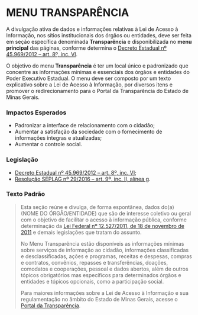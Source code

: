 # MENU TRANSPARÊNCIA

A divulgação ativa de dados e informações relativas à Lei de Acesso à Informação, nos sítios institucionais dos órgãos ou entidades, deve ser feita em seção específica denominada **Transparência** e disponibilizada no **menu principal** das páginas, conforme determina o [Decreto Estadual nº 45.969/2012 – art. 8º, inc. VI](https://www.almg.gov.br/consulte/legislacao/completa/completa.html?tipo=DEC&num=45969&ano=2012).

O objetivo do menu **Transparência** é ter um local único e padronizado que concentre as informações mínimas e essenciais dos órgãos e entidades do Poder Executivo Estadual.  O menu deve ser composto por um texto explicativo sobre a Lei de Acesso à Informação, por diversos itens e promover o redirecionamento para o Portal da Transparência do Estado de Minas Gerais.

### Impactos Esperados
-	Padronizar a interface de relacionamento com o cidadão;
-	Aumentar a satisfação da sociedade com o fornecimento de informações íntegras e atualizadas;
-	Aumentar o controle social.

### Legislação
- [Decreto Estadual nº 45.969/2012 – art. 8º, inc. VI](https://www.almg.gov.br/consulte/legislacao/completa/completa.html?tipo=DEC&num=45969&ano=2012);
- [Resolução SEPLAG nº 29/2016 – art. 9º, inc. II, alínea g](http://www.planejamento.mg.gov.br/sites/default/files/documentos/resolucao_sitios_seplag_29_de_05_07_2016_1.pdf).


### Texto Padrão

> Esta seção reúne e divulga, de forma espontânea, dados do(a) (NOME DO ÓRGÃO/ENTIDADE) que são de interesse coletivo ou geral com o objetivo de facilitar o acesso à informação pública, conforme determinação da [Lei Federal nº 12.527/2011, de 18 de novembro de 2011](https://www.planalto.gov.br/ccivil_03/_ato2011-2014/2011/lei/l12527.htm) e demais legislações que tratam do assunto.
> 
> No Menu Transparência estão disponíveis as informações mínimas sobre serviços de informação ao cidadão, informações classificadas e desclassificadas, ações e programas, receitas e despesas, compras e contratos, convênios, repasses e transferências, doações, comodatos e cooperações, pessoal e dados abertos, além de outros tópicos obrigatórios mas específicos para determinados órgãos e entidades e tópicos opcionais, como a participação social.
>
>Para maiores informações sobre a Lei de Acesso à Informação e sua regulamentação no âmbito do Estado de Minas Gerais, acesse o [Portal da Transparência](http://www.transparencia.mg.gov.br).
